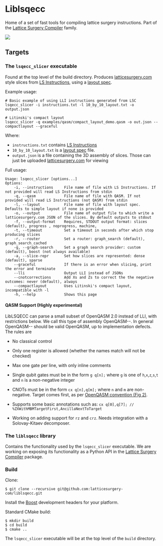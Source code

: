 # Liblsqecc

Home of a set of fast tools for compiling lattice surgery instructions. Part of the [Lattice Surgery Compiler](https://github.com/latticesurgery-com/lattice-surgery-compiler) family.

![](https://user-images.githubusercontent.com/36427091/193476068-eddfea28-3d91-4398-8de4-3a55bb43faa7.gif)

## Targets
### The `lsqecc_slicer` executable

Found at the top level of the build directory. Produces [latticesurgery.com](https://latticesurgery.com) style slices from [LS Instructions](https://github.com/latticesurgery-com/lattice-surgery-compiler/issues/246), using a [layout spec](https://github.com/latticesurgery-com/lattice-surgery-compiler/issues/250).
 
Example usage: 

```shell
# Basic example of using LLI instructions generated from LSC
lsqecc_slicer -i instructions.txt -l 10_by_10_layout.txt -o output.json

# Litinski's compact layout
lsqecc_slicer -q examples/qasm/compact_layout_demo.qasm -o out.json --compactlayout --graceful
```
Where:
 * `instructions.txt` contains [LS Instructions](https://github.com/latticesurgery-com/lattice-surgery-compiler/issues/246)
 * `10_by_10_layout.txt` is a [layout spec](https://github.com/latticesurgery-com/lattice-surgery-compiler/issues/250) file.
 * `output.json` is a file containing the 3D assembly of slices. Those can just be uploaded [latticesurgery.com](https://latticesurgery.com) for viewing

Full usage:
```
Usage: lsqecc_slicer [options...]
Options:
    -i, --instructions     File name of file with LS Instructions. If not provided will read LS Instructions from stdin
    -q, --qasm             File name of file with QASM. If not provided will read LS Instructions (not QASM) from stdin
    -l, --layout           File name of file with layout spec. Defaults to simple layout if none is provided
    -o, --output           File name of output file to which write a latticesurgery.com JSON of the slices. By default outputs to stdout
    -f, --output-format    Requires, STDOUT output format: slices (default), progress , noprogress, machine,
    -t, --timeout          Set a timeout in seconds after which stop producing slices
    -r, --router           Set a router: graph_search (default), graph_search_cached
    -g, --graph-search     Set a graph search provider: custom (default), boost (not always available)
    -a, --slice-repr       Set how slices are represented: dense (default), sparse
    --graceful             If there is an error when slicing, print the error and terminate
    --lli                  Output LLI instead of JSONs
    --cnotcorrections      Add Xs and Zs to correct the the negative outcomes: never (default), always
    --compactlayout        Uses Litinski's compact layout, incompatible with -l
    -h, --help             Shows this page 
```
#### QASM Support (Highly experimental)
LibLSQECC can parse a small subset of OpenQASM 2.0 instead of LLI, with restrictions below. We call this type of assembly OpenQASM--. In general OpenQASM-- should be valid OpenQASM, up to implementation defects. The rules are 
 * No classical control
 * Only one register is allowed (whether the names match will not be checked)
 * Max one gate per line, with only inline comments
 * Single qubit gates must be in the form `g q[n];` where `g` is one of `h`,`x`,`z`,`s`,`t` and `n` is a non-negative integer
 * CNOTs must be in the form `cx q[n],q[m];` where `n` and `m` are non-negative. Target comes first, as per [OpenQASM convention (Fig 2)](https://arxiv.org/pdf/1707.03429.pdf).
 * Supports some basic annotations such as: `cx q[0],q[7]; // %ZXWithMBMTargetFirst,AncillaNextToTarget`

 * Working on adding support for `rz` and `crz`. Needs integration with a Solovay-Kitaev decomposer.

### The `liblsqecc` library

Contains the functionality used by the `lsqecc_slicer` executable. We are working on exposing its functionality as a Python API in the [Lattice Surgery Compiler](https://github.com/latticesurgery-com/lattice-surgery-compiler) package.

### Build
Clone:
```shell
$ git clone --recursive git@github.com:latticesurgery-com/liblsqecc.git 
```

Install the [Boost](https://www.boost.org/) development headers for your platform.

Standard CMake build:
```shell
$ mkdir build
$ cd build
$ cmake ..
```

The `lsqecc_slicer` executable will be at the top level of the `build` directory.
